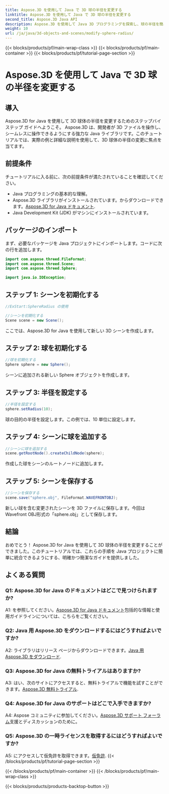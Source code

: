 ```yaml
---
title: Aspose.3D を使用して Java で 3D 球の半径を変更する
linktitle: Aspose.3D を使用して Java で 3D 球の半径を変更する
second_title: Aspose.3D Java API
description: Aspose.3D を使用して Java 3D プログラミングを探索し、球の半径を簡単に変更します。今すぐダウンロードして、シームレスな 3D 開発エクスペリエンスを体験してください。
weight: 10
url: /ja/java/3d-objects-and-scenes/modify-sphere-radius/
---
```


{{< blocks/products/pf/main-wrap-class >}}
{{< blocks/products/pf/main-container >}}
{{< blocks/products/pf/tutorial-page-section >}}

# Aspose.3D を使用して Java で 3D 球の半径を変更する

## 導入

Aspose.3D for Java を使用して 3D 球体の半径を変更するためのステップバイステップ ガイドへようこそ。 Aspose.3D は、開発者が 3D ファイルを操作し、シームレスに操作できるようにする強力な Java ライブラリです。このチュートリアルでは、実際の例と詳細な説明を使用して、3D 球体の半径の変更に焦点を当てます。

## 前提条件

チュートリアルに入る前に、次の前提条件が満たされていることを確認してください。

- Java プログラミングの基本的な理解。
-  Aspose.3D ライブラリがインストールされています。からダウンロードできます。[Aspose.3D for Java ドキュメント](https://reference.aspose.com/3d/java/).
- Java Development Kit (JDK) がマシンにインストールされています。

## パッケージのインポート

まず、必要なパッケージを Java プロジェクトにインポートします。コードに次の行を追加します。

```java
import com.aspose.threed.FileFormat;
import com.aspose.threed.Scene;
import com.aspose.threed.Sphere;

import java.io.IOException;
```

## ステップ 1: シーンを初期化する

```java
//ExStart:SphereRadius の使用

//シーンを初期化する
Scene scene = new Scene();
```

ここでは、Aspose.3D for Java を使用して新しい 3D シーンを作成します。

## ステップ 2: 球を初期化する

```java
//球を初期化する
Sphere sphere = new Sphere();
```

シーンに追加される新しい Sphere オブジェクトを作成します。

## ステップ 3: 半径を設定する

```java
//半径を設定する
sphere.setRadius(10);
```

球の目的の半径を設定します。この例では、10 単位に設定します。

## ステップ 4: シーンに球を追加する

```java
//シーンに球を追加する
scene.getRootNode().createChildNode(sphere);
```

作成した球をシーンのルートノードに追加します。

## ステップ 5: シーンを保存する

```java
//シーンを保存する
scene.save("sphere.obj", FileFormat.WAVEFRONTOBJ);
```

新しい球を含む変更されたシーンを 3D ファイルに保存します。今回はWavefront OBJ形式の「sphere.obj」として保存します。

## 結論

おめでとう！ Aspose.3D for Java を使用して 3D 球体の半径を変更することができました。このチュートリアルでは、これらの手順を Java プロジェクトに簡単に統合できるようにする、明確かつ簡潔なガイドを提供しました。

## よくある質問

### Q1: Aspose.3D for Java のドキュメントはどこで見つけられますか?

 A1: を参照してください。[Aspose.3D for Java ドキュメント](https://reference.aspose.com/3d/java/)包括的な情報と使用ガイドラインについては、こちらをご覧ください。

### Q2: Java 用 Aspose.3D をダウンロードするにはどうすればよいですか?

 A2: ライブラリはリリース ページからダウンロードできます。[Java 用 Aspose.3D をダウンロード](https://releases.aspose.com/3d/java/).

### Q3: Aspose.3D for Java の無料トライアルはありますか?

 A3: はい、次のサイトにアクセスすると、無料トライアルで機能を試すことができます。[Aspose.3D 無料トライアル](https://releases.aspose.com/).

### Q4: Aspose.3D for Java のサポートはどこで入手できますか?

 A4: Aspose コミュニティに参加してください。[Aspose.3D サポート フォーラム](https://forum.aspose.com/c/3d/18)支援とディスカッションのために。

### Q5: Aspose.3D の一時ライセンスを取得するにはどうすればよいですか?

 A5: にアクセスして仮免許を取得できます。[仮免許](https://purchase.aspose.com/temporary-license/).
{{< /blocks/products/pf/tutorial-page-section >}}

{{< /blocks/products/pf/main-container >}}
{{< /blocks/products/pf/main-wrap-class >}}

{{< blocks/products/products-backtop-button >}}
